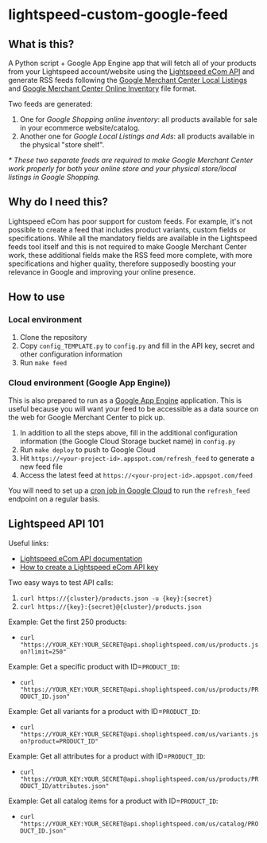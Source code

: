 # lightspeed-custom-google-feed

## What is this?

A Python script + Google App Engine app that will fetch all of your products from your Lightspeed account/website using the [Lightspeed eCom API](https://developers.lightspeedhq.com/ecom/introduction/introduction/) and generate RSS feeds following the [Google Merchant Center Local Listings](https://support.google.com/merchants/answer/14779112?hl=en) and [Google Merchant Center Online Inventory](https://support.google.com/merchants/answer/14779112?hl=en) file format.

Two feeds are generated:
1. One for *Google Shopping online inventory*: all products available for sale in your ecommerce website/catalog.
2. Another one for *Google Local Listings and Ads*: all products available in the physical "store shelf".

_* These two separate feeds are required to make Google Merchant Center work properly for both your online store and your physical store/local listings in Google Shopping._

## Why do I need this?

Lightspeed eCom has poor support for custom feeds. For example, it's not possible to create a feed that includes product variants, custom fields or specifications. While all the mandatory fields are available in the Lightspeed feeds tool itself and this is not required to make Google Merchant Center work, these additional fields make the RSS feed more complete, with more specifications and higher quality, therefore supposedly boosting your relevance in Google and improving your online presence.

## How to use

### Local environment

1. Clone the repository
2. Copy `config_TEMPLATE.py` to `config.py` and fill in the API key, secret and other configuration information
3. Run `make feed`

### Cloud environment (Google App Engine))

This is also prepared to run as a [Google App Engine](https://cloud.google.com/appengine) application. This is useful because you will want your feed to be accessible as a data source on the web for Google Merchant Center to pick up.

1. In addition to all the steps above, fill in the additional configuration information (the Google Cloud Storage bucket name) in `config.py`
2. Run `make deploy` to push to Google Cloud
3. Hit `https://<your-project-id>.appspot.com/refresh_feed` to generate a new feed file
4. Access the latest feed at `https://<your-project-id>.appspot.com/feed`

You will need to set up a [cron job in Google Cloud](https://cloud.google.com/scheduler/docs/schedule-run-cron-job) to run the `refresh_feed` endpoint on a regular basis.

## Lightspeed API 101

Useful links:
- [Lightspeed eCom API documentation](https://developers.lightspeedhq.com/ecom/introduction/resources/)
- [How to create a Lightspeed eCom API key](https://ecom-support.lightspeedhq.com/hc/en-us/articles/1260804034770-Creating-API-keys)

Two easy ways to test API calls:
1. `curl https://{cluster}/products.json -u {key}:{secret}`
2. `curl https://{key}:{secret}@{cluster}/products.json`

Example: Get the first 250 products:
* `curl "https://YOUR_KEY:YOUR_SECRET@api.shoplightspeed.com/us/products.json?limit=250"`

Example: Get a specific product with ID=`PRODUCT_ID`:
* `curl "https://YOUR_KEY:YOUR_SECRET@api.shoplightspeed.com/us/products/PRODUCT_ID.json"`

Example: Get all variants for a product with ID=`PRODUCT_ID`:
* `curl "https://YOUR_KEY:YOUR_SECRET@api.shoplightspeed.com/us/variants.json?product=PRODUCT_ID"`

Example: Get all attributes for a product with ID=`PRODUCT_ID`:
* `curl "https://YOUR_KEY:YOUR_SECRET@api.shoplightspeed.com/us/products/PRODUCT_ID/attributes.json"`

Example: Get all catalog items for a product with ID=`PRODUCT_ID`:
* `curl "https://YOUR_KEY:YOUR_SECRET@api.shoplightspeed.com/us/catalog/PRODUCT_ID.json"`